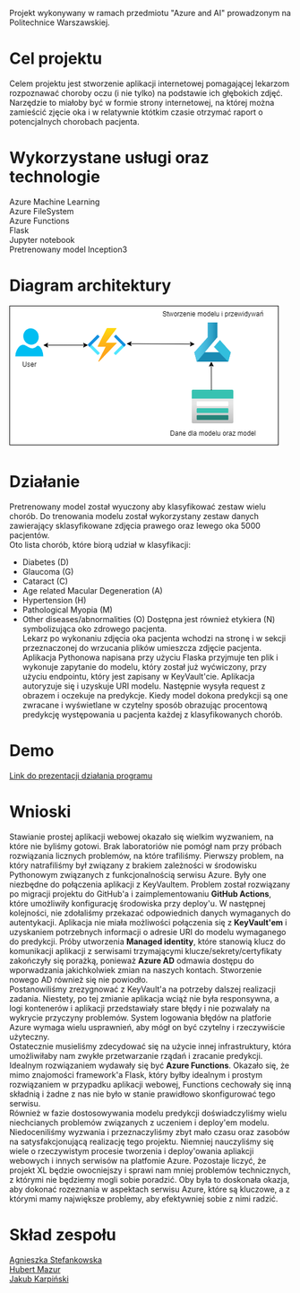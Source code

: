 Projekt wykonywany w ramach przedmiotu "Azure and AI" prowadzonym na Politechnice Warszawskiej.


Cel projektu 
====
Celem projektu jest stworzenie aplikacji internetowej pomagającej lekarzom rozpoznawać choroby oczu (i nie tylko) na podstawie ich głębokich zdjęć. Narzędzie to miałoby być w formie strony internetowej, na której można zamieścić zjęcie oka i w relatywnie któtkim czasie otrzymać raport o potencjalnych chorobach pacjenta.


Wykorzystane usługi oraz technologie
====
Azure Machine Learning \
Azure FileSystem \
Azure Functions\
Flask\
Jupyter notebook\
Pretrenowany model Inception3

Diagram architektury
====
![Architektura](images/a2.png)

Działanie
====
Pretrenowany model został wyuczony aby klasyfikować zestaw wielu chorób. Do trenowania modelu został wykorzystany zestaw danych zawierający sklasyfikowane zdjęcia prawego oraz lewego oka 5000 pacjentów. <br>
Oto lista chorób, które biorą udział w klasyfikacji:
+ Diabetes (D)
+ Glaucoma (G)
+ Cataract (C)
+ Age related Macular Degeneration (A)
+ Hypertension (H)
+ Pathological Myopia (M)
+ Other diseases/abnormalities (O)
Dostępna jest również etykiera (N) symbolizująca oko zdrowego pacjenta. <br>
Lekarz po wykonaniu zdjęcia oka pacjenta wchodzi na stronę i w sekcji przeznaczonej do wrzucania plików umieszcza zdjęcie pacjenta. Aplikacja Pythonowa napisana przy użyciu Flaska przyjmuje ten plik i wykonuje zapytanie do
modelu, który został już wyćwiczony, przy użyciu endpointu, który jest zapisany w KeyVault'cie. Aplikacja autoryzuje się i uzyskuje URI modelu. Następnie wysyła request z obrazem i oczekuje na predykcje. Kiedy model dokona predykcji są one zwracane i wyświetlane w czytelny sposób obrazując procentową predykcję występowania u pacjenta każdej z klasyfikowanych chorób. 

Demo
====
[Link do prezentacji działania programu]()

Wnioski
====
Stawianie prostej aplikacji webowej okazało się wielkim wyzwaniem, na które nie byliśmy gotowi. Brak laboratoriów nie pomógł nam przy próbach rozwiązania licznych problemów, na które trafiliśmy. Pierwszy problem, na który natrafiliśmy był związany z brakiem zależności w środowisku Pythonowym związanych z funkcjonalnością serwisu Azure. Były one niezbędne do połączenia aplikacji z KeyVaultem. Problem został rozwiązany po migracji projektu do GitHub'a i zaimplementowaniu **GitHub Actions**, które umożliwiły konfigurację środowiska przy deploy'u. W następnej kolejności, nie zdołaliśmy przekazać odpowiednich danych wymaganych do autentykacji. Aplikacja nie miała możliwości połączenia się z **KeyVault'em** i uzyskaniem potrzebnych informacji o adresie URI do modelu wymaganego do predykcji. Próby utworzenia **Managed identity**, które stanowią klucz do komunikacji aplikacji z serwisami trzymającymi klucze/sekrety/certyfikaty zakończyły się porażką, ponieważ **Azure AD** odmawia dostępu do wporwadzania jakichkolwiek zmian na naszych kontach. Stworzenie nowego AD również się nie powiodło.<br>Postanowiliśmy zrezygnować z KeyVault'a na potrzeby dalszej realizacji zadania. Niestety, po tej zmianie aplikacja wciąż nie była responsywna, a logi kontenerów i aplikacji przedstawiały stare błędy i nie pozwalały na wykrycie przyczyny problemów. System logowania błędów na platforie Azure wymaga wielu usprawnień, aby mógł on być czytelny i rzeczywiście użyteczny.<br>Ostatecznie musieliśmy zdecydować się na użycie innej infrastruktury, która umożliwiłaby nam zwykłe przetwarzanie rządań i zracanie predykcji. Idealnym rozwiązaniem wydawały się być **Azure Functions**. Okazało się, że mimo znajomości framework'a Flask, który byłby idealnym i prostym rozwiązaniem w przypadku aplikacji webowej, Functions cechowały się inną składnią i żadne z nas nie było w stanie prawidłowo skonfigurować tego serwisu.<br>Również w fazie dostosowywania modelu predykcji doświadczyliśmy wielu niechcianych problemów związanych z uczeniem i deploy'em modelu.<br>Niedoceniliśmy wyzwania i przeznaczyliśmy zbyt mało czasu oraz zasobów na satysfakcjonującą realizację tego projektu. Niemniej nauczyliśmy się wiele o rzeczywistym procesie tworzenia i deploy'owania apliakcji webowych i innych serwisów na platfomie Azure. Pozostaje liczyć, że projekt XL będzie owocniejszy i sprawi nam mniej problemów technicznych, z którymi nie będziemy mogli sobie poradzić. Oby była to doskonała okazja, aby dokonać rozeznania w aspektach serwisu Azure, które są kluczowe, a z którymi mamy największe problemy, aby efektywniej sobie z nimi radzić.

Skład zespołu
====
[Agnieszka Stefankowska](https://github.com/NeferHikari) \
[Hubert Mazur](https://github.com/JayHubPL) \
[Jakub Karpiński](https://github.com/Jakub-Kar) 

